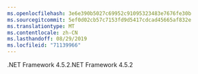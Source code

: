 ```yaml
---
ms.openlocfilehash: 3e6e390b5027c69952c91095323483e7676fe30b
ms.sourcegitcommit: 5ef0d02cb57c7153fd9d5417cdcad45665af832e
ms.translationtype: MT
ms.contentlocale: zh-CN
ms.lasthandoff: 08/29/2019
ms.locfileid: "71139966"
---
```

<span data-ttu-id="36b6f-101">.NET Framework 4.5.2</span><span class="sxs-lookup"><span data-stu-id="36b6f-101">.NET Framework 4.5.2</span></span>